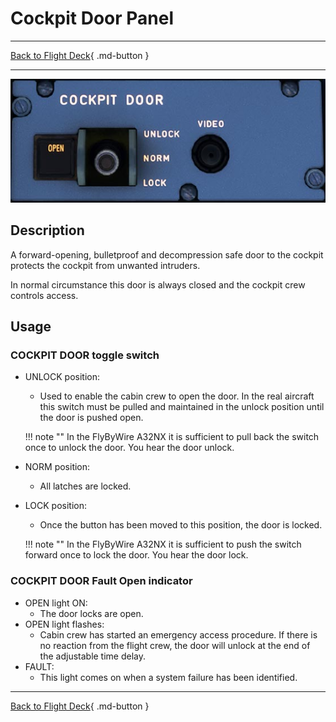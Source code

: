 # Cockpit Door Panel

---

[Back to Flight Deck](../index.md){ .md-button }

---

![Cockpit Door Panel](../../../assets/a32nx-briefing/pedestal/Cockpit-Door-Panel.jpg "Cockpit Door Panel")

## Description

A forward-opening, bulletproof and decompression safe door to the cockpit protects the cockpit from unwanted intruders.

In normal circumstance this door is always closed and the cockpit crew controls access.

## Usage

### COCKPIT DOOR toggle switch

- UNLOCK position:
    - Used to enable the cabin crew to open the door. In the real aircraft this switch must be pulled and maintained in the unlock position until the door is pushed open.

    !!! note ""
        In the FlyByWire A32NX it is sufficient to pull back the switch once to unlock the door. You hear the door unlock.

- NORM position:
    - All latches are locked.

- LOCK position:
    - Once the button has been moved to this position, the door is locked.

    !!! note ""
        In the FlyByWire A32NX it is sufficient to push the switch forward once to lock the door. You hear the door lock.

### COCKPIT DOOR Fault Open indicator

- OPEN light ON:
    - The door locks are open.
- OPEN light flashes:
    - Cabin crew has started an emergency access procedure. If there is no reaction from the flight crew, the door will unlock at the end of the adjustable time delay.
- FAULT:
    - This light comes on when a system failure has been identified.

---

[Back to Flight Deck](../index.md){ .md-button }
